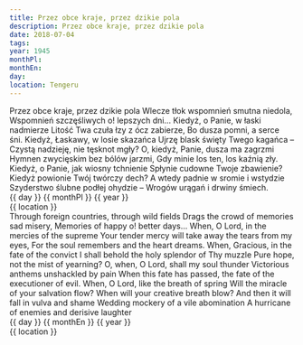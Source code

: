 ```yaml
---
title: Przez obce kraje, przez dzikie pola
description: Przez obce kraje, przez dzikie pola
date: 2018-07-04
tags: 
year: 1945
monthPl: 
monthEn: 
day:
location: Tengeru
---
```


<span class="poem">
        Przez obce kraje, przez dzikie pola
        Wlecze tłok wspomnień smutna niedola,
        Wspomnień szczęśliwych o! lepszych dni…
Kiedyż, o Panie, w łaski nadmierze
Litość Twa czuła łzy z ócz zabierze,
Bo dusza pomni, a serce śni.
        Kiedyż, Łaskawy, w losie skazańca
        Ujrzę blask święty Twego kagańca –
        Czystą nadzieję, nie tęsknot mgły?
O, kiedyż, Panie, dusza ma zagrzmi
Hymnen zwycięskim bez bólów jarzmi,
Gdy minie los ten, los kaźnią zły.
        Kiedyż, o Panie, jak wiosny tchnienie
        Spłynie cudowne Twoje zbawienie?
        Kiedyż powionie Twój twórczy dech?
A wtedy padnie w sromie i wstydzie
Szyderstwo ślubne podłej ohydzie –
Wrogów urągań i drwiny śmiech.
</span>

<span class="dateLocation">
<br> {{ day }} {{ monthPl }} {{ year }} <br>
{{ location }} <br>
</span>

<span class="translation">
        Through foreign countries, through wild fields
        Drags the crowd of memories sad misery,
        Memories of happy o! better days...
When, O Lord, in the mercies of the supreme
Your tender mercy will take away the tears from my eyes,
For the soul remembers and the heart dreams.
        When, Gracious, in the fate of the convict
        I shall behold the holy splendor of Thy muzzle
        Pure hope, not the mist of yearning?
O, when, O Lord, shall my soul thunder
Victorious anthems unshackled by pain
When this fate has passed, the fate of the executioner of evil.
        When, O Lord, like the breath of spring
        Will the miracle of your salvation flow?
        When will your creative breath blow?
And then it will fall in vulva and shame
Wedding mockery of a vile abomination
A hurricane of enemies and derisive laughter
</span>

<span class="dateLocation">
<br>{{ day }} {{ monthEn }} {{ year }} <br>
{{ location }}<br>
</span>